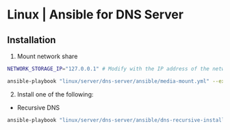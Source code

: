 # Linux | Ansible for DNS Server

## Installation

1. Mount network share

```sh
NETWORK_STORAGE_IP="127.0.0.1" # Modify with the IP address of the network_storage

ansible-playbook "linux/server/dns-server/ansible/media-mount.yml" --extra-vars "network_storage_ip=${NETWORK_STORAGE_IP}"
```

2. Install one of the following:

* Recursive DNS

```sh
ansible-playbook "linux/server/dns-server/ansible/dns-recursive-install.yml" --extra-vars "ansible_user=$(whoami)"
```

